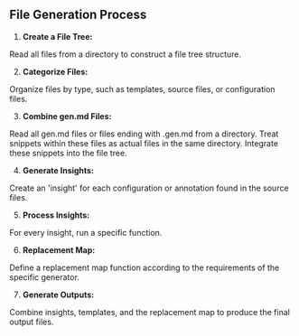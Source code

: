 ## File Generation Process

1. **Create a File Tree:**

Read all files from a directory to construct a file tree structure.

2. **Categorize Files:**

Organize files by type, such as templates, source files, or configuration files.

3. **Combine gen.md Files:**

Read all gen.md files or files ending with .gen.md from a directory.
Treat snippets within these files as actual files in the same directory.
Integrate these snippets into the file tree.

4. **Generate Insights:**

Create an 'insight' for each configuration or annotation found in the source files.

5. **Process Insights:**

For every insight, run a specific function.

6. **Replacement Map:**

Define a replacement map function according to the requirements of the specific generator.

7. **Generate Outputs:**

Combine insights, templates, and the replacement map to produce the final output files.
